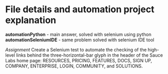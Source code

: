 # File details and automation project explanation
**automationPython**      - main answer, solved with selenium using python<br />
**automationSeleniumIDE** - same problem solved with selenium IDE tool

*Assignment*
Create a Selenium test to automate the checking of the high-level links behind the three-horizontal-bar glyph in the header of the Sauce Labs home page: RESOURCES, PRICING, FEATURES, DOCS, SIGN UP, COMPANY, ENTERPRISE, LOGIN, COMMUNITY, and SOLUTIONS.
